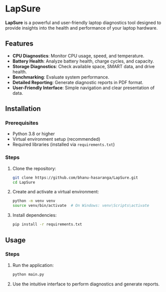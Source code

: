 # LapSure  

**LapSure** is a powerful and user-friendly laptop diagnostics tool designed to provide insights into the health and performance of your laptop hardware.  

## Features  
- **CPU Diagnostics**: Monitor CPU usage, speed, and temperature.  
- **Battery Health**: Analyze battery health, charge cycles, and capacity.  
- **Storage Diagnostics**: Check available space, SMART data, and drive health.  
- **Benchmarking**: Evaluate system performance.  
- **Detailed Reporting**: Generate diagnostic reports in PDF format.  
- **User-Friendly Interface**: Simple navigation and clear presentation of data.  

## Installation  

### Prerequisites  
- Python 3.8 or higher  
- Virtual environment setup (recommended)  
- Required libraries (installed via `requirements.txt`)  

### Steps  
1. Clone the repository:  
   ```bash
   git clone https://github.com/bhanu-hasaranga/LapSure.git  
   cd LapSure  

2. Create and activate a virtual environment:
    ```bash
    python -m venv venv  
    source venv/bin/activate  # On Windows: venv\Scripts\activate  

3. Install dependencies: 
    ```bash
    pip install -r requirements.txt  

## Usage

### Steps
1. Run the application:
    ```bash
    python main.py  

2. Use the intuitive interface to perform diagnostics and generate reports.

